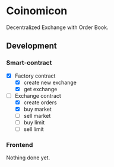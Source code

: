 # Coinomicon

Decentralized Exchange with Order Book.

## Development

### Smart-contract
- [x] Factory contract
	- [x] create new exchange
	- [x] get exchange
- [ ] Exchange contract
	- [x] create orders
	- [x] buy market
	- [ ] sell market
	- [ ] buy limit
	- [ ] sell limit 

### Frontend

Nothing done yet.